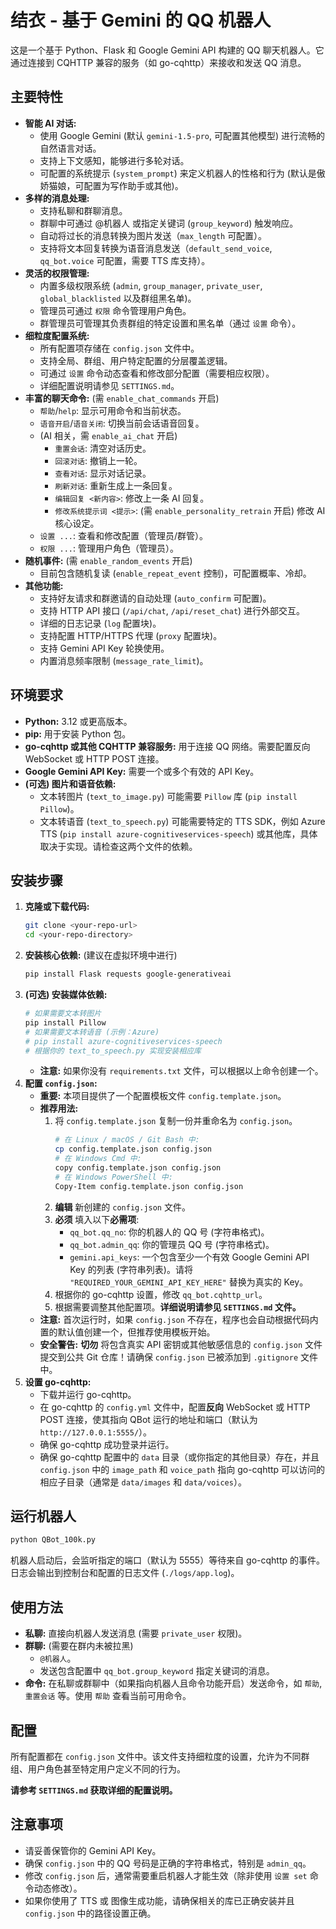 # 结衣 - 基于 Gemini 的 QQ 机器人

这是一个基于 Python、Flask 和 Google Gemini API 构建的 QQ 聊天机器人。它通过连接到 CQHTTP 兼容的服务（如 go-cqhttp）来接收和发送 QQ 消息。

## 主要特性

*   **智能 AI 对话:**
    *   使用 Google Gemini (默认 `gemini-1.5-pro`, 可配置其他模型) 进行流畅的自然语言对话。
    *   支持上下文感知，能够进行多轮对话。
    *   可配置的系统提示 (`system_prompt`) 来定义机器人的性格和行为 (默认是傲娇猫娘，可配置为写作助手或其他)。
*   **多样的消息处理:**
    *   支持私聊和群聊消息。
    *   群聊中可通过 @机器人 或指定关键词 (`group_keyword`) 触发响应。
    *   自动将过长的消息转换为图片发送（`max_length` 可配置）。
    *   支持将文本回复转换为语音消息发送（`default_send_voice`, `qq_bot.voice` 可配置，需要 TTS 库支持）。
*   **灵活的权限管理:**
    *   内置多级权限系统 (`admin`, `group_manager`, `private_user`, `global_blacklisted` 以及群组黑名单)。
    *   管理员可通过 `权限` 命令管理用户角色。
    *   群管理员可管理其负责群组的特定设置和黑名单（通过 `设置` 命令）。
*   **细粒度配置系统:**
    *   所有配置项存储在 `config.json` 文件中。
    *   支持全局、群组、用户特定配置的分层覆盖逻辑。
    *   可通过 `设置` 命令动态查看和修改部分配置（需要相应权限）。
    *   详细配置说明请参见 `SETTINGS.md`。
*   **丰富的聊天命令:** (需 `enable_chat_commands` 开启)
    *   `帮助`/`help`: 显示可用命令和当前状态。
    *   `语音开启`/`语音关闭`: 切换当前会话语音回复。
    *   (AI 相关，需 `enable_ai_chat` 开启)
        *   `重置会话`: 清空对话历史。
        *   `回滚对话`: 撤销上一轮。
        *   `查看对话`: 显示对话记录。
        *   `刷新对话`: 重新生成上一条回复。
        *   `编辑回复 <新内容>`: 修改上一条 AI 回复。
        *   `修改系统提示词 <提示>`: (需 `enable_personality_retrain` 开启) 修改 AI 核心设定。
    *   `设置 ...`: 查看和修改配置（管理员/群管）。
    *   `权限 ...`: 管理用户角色（管理员）。
*   **随机事件:** (需 `enable_random_events` 开启)
    *   目前包含随机复读 (`enable_repeat_event` 控制)，可配置概率、冷却。
*   **其他功能:**
    *   支持好友请求和群邀请的自动处理 (`auto_confirm` 可配置)。
    *   支持 HTTP API 接口 (`/api/chat`, `/api/reset_chat`) 进行外部交互。
    *   详细的日志记录 (`log` 配置块)。
    *   支持配置 HTTP/HTTPS 代理 (`proxy` 配置块)。
    *   支持 Gemini API Key 轮换使用。
    *   内置消息频率限制 (`message_rate_limit`)。

## 环境要求

*   **Python:** 3.12 或更高版本。
*   **pip:** 用于安装 Python 包。
*   **go-cqhttp 或其他 CQHTTP 兼容服务:** 用于连接 QQ 网络。需要配置反向 WebSocket 或 HTTP POST 连接。
*   **Google Gemini API Key:** 需要一个或多个有效的 API Key。
*   **(可选) 图片和语音依赖:**
    *   文本转图片 (`text_to_image.py`) 可能需要 `Pillow` 库 (`pip install Pillow`)。
    *   文本转语音 (`text_to_speech.py`) 可能需要特定的 TTS SDK，例如 Azure TTS (`pip install azure-cognitiveservices-speech`) 或其他库，具体取决于实现。请检查这两个文件的依赖。

## 安装步骤

1.  **克隆或下载代码:**
    ```bash
    git clone <your-repo-url>
    cd <your-repo-directory>
    ```
2.  **安装核心依赖:** (建议在虚拟环境中进行)
    ```bash
    pip install Flask requests google-generativeai
    ```
3.  **(可选) 安装媒体依赖:**
    ```bash
    # 如果需要文本转图片
    pip install Pillow
    # 如果需要文本转语音 (示例：Azure)
    # pip install azure-cognitiveservices-speech
    # 根据你的 text_to_speech.py 实现安装相应库
    ```
    *   **注意:** 如果你没有 `requirements.txt` 文件，可以根据以上命令创建一个。
4.  **配置 `config.json`:**
    *   **重要:** 本项目提供了一个配置模板文件 `config.template.json`。
    *   **推荐用法:**
        1.  将 `config.template.json` 复制一份并重命名为 `config.json`。
            ```bash
            # 在 Linux / macOS / Git Bash 中:
            cp config.template.json config.json
            # 在 Windows Cmd 中:
            copy config.template.json config.json
            # 在 Windows PowerShell 中:
            Copy-Item config.template.json config.json
            ```
        2.  **编辑** 新创建的 `config.json` 文件。
        3.  **必须** 填入以下**必需项**:
            *   `qq_bot.qq_no`: 你的机器人的 QQ 号 (字符串格式)。
            *   `qq_bot.admin_qq`: 你的管理员 QQ 号 (字符串格式)。
            *   `gemini.api_keys`: 一个包含至少一个有效 Google Gemini API Key 的列表 (字符串列表)。请将 `"REQUIRED_YOUR_GEMINI_API_KEY_HERE"` 替换为真实的 Key。
        4.  根据你的 go-cqhttp 设置，修改 `qq_bot.cqhttp_url`。
        5.  根据需要调整其他配置项。**详细说明请参见 `SETTINGS.md` 文件。**
    *   **注意:** 首次运行时，如果 `config.json` 不存在，程序也会自动根据代码内置的默认值创建一个，但推荐使用模板开始。
    *   **安全警告:** **切勿** 将包含真实 API 密钥或其他敏感信息的 `config.json` 文件提交到公共 Git 仓库！请确保 `config.json` 已被添加到 `.gitignore` 文件中。
5.  **设置 go-cqhttp:**
    *   下载并运行 go-cqhttp。
    *   在 go-cqhttp 的 `config.yml` 文件中，配置**反向** WebSocket 或 HTTP POST 连接，使其指向 QBot 运行的地址和端口（默认为 `http://127.0.0.1:5555/`）。
    *   确保 go-cqhttp 成功登录并运行。
    *   确保 go-cqhttp 配置中的 `data` 目录（或你指定的其他目录）存在，并且 `config.json` 中的 `image_path` 和 `voice_path` 指向 go-cqhttp 可以访问的相应子目录（通常是 `data/images` 和 `data/voices`）。

## 运行机器人

```bash
python QBot_100k.py
```

机器人启动后，会监听指定的端口（默认为 5555）等待来自 go-cqhttp 的事件。日志会输出到控制台和配置的日志文件 (`./logs/app.log`)。

## 使用方法

*   **私聊:** 直接向机器人发送消息 (需要 `private_user` 权限)。
*   **群聊:** (需要在群内未被拉黑)
    *   `@机器人`。
    *   发送包含配置中 `qq_bot.group_keyword` 指定关键词的消息。
*   **命令:** 在私聊或群聊中（如果指向机器人且命令功能开启）发送命令，如 `帮助`, `重置会话` 等。使用 `帮助` 查看当前可用命令。

## 配置

所有配置都在 `config.json` 文件中。该文件支持细粒度的设置，允许为不同群组、用户角色甚至特定用户定义不同的行为。

**请参考 `SETTINGS.md` 获取详细的配置说明。**

## 注意事项

*   请妥善保管你的 Gemini API Key。
*   确保 `config.json` 中的 QQ 号码是正确的字符串格式，特别是 `admin_qq`。
*   修改 `config.json` 后，通常需要重启机器人才能生效（除非使用 `设置 set` 命令动态修改）。
*   如果你使用了 TTS 或 图像生成功能，请确保相关的库已正确安装并且 `config.json` 中的路径设置正确。